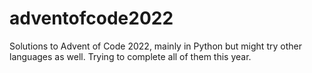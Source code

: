 # adventofcode2022
Solutions to Advent of Code 2022, mainly in Python but might try other languages as well. Trying to complete all of them this year.
